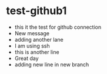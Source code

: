 # test-github1
* this it the test for github connection
* New message
* adding another lane
* I am using ssh
* this is another line
* Great day
* adding new line in new branch